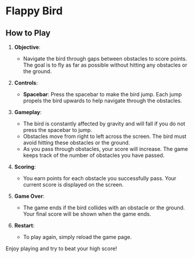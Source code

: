 # Flappy Bird

## How to Play

1. **Objective**:
   - Navigate the bird through gaps between obstacles to score points. The goal is to fly as far as possible without hitting any obstacles or the ground.

2. **Controls**:
   - **Spacebar**: Press the spacebar to make the bird jump. Each jump propels the bird upwards to help navigate through the obstacles.

3. **Gameplay**:
   - The bird is constantly affected by gravity and will fall if you do not press the spacebar to jump.
   - Obstacles move from right to left across the screen. The bird must avoid hitting these obstacles or the ground.
   - As you pass through obstacles, your score will increase. The game keeps track of the number of obstacles you have passed.

4. **Scoring**:
   - You earn points for each obstacle you successfully pass. Your current score is displayed on the screen.

5. **Game Over**:
   - The game ends if the bird collides with an obstacle or the ground. Your final score will be shown when the game ends.

6. **Restart**:
   - To play again, simply reload the game page.

Enjoy playing and try to beat your high score!
